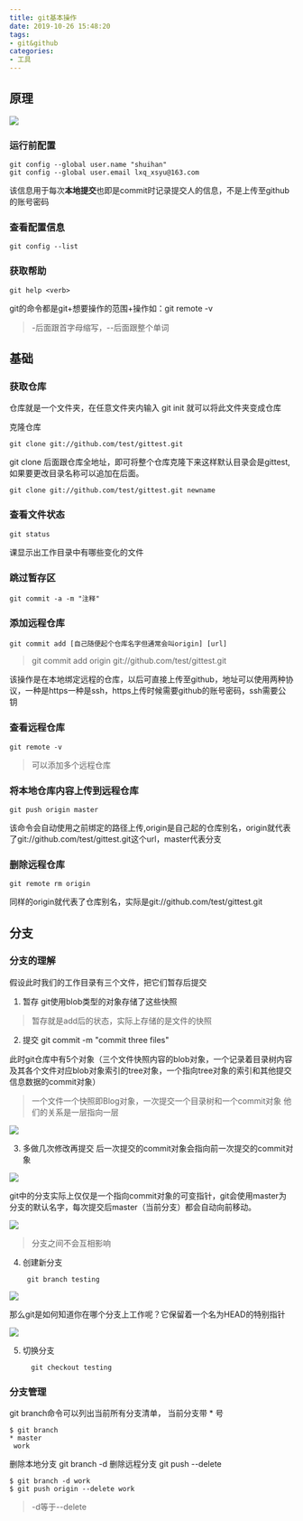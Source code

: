 ```yaml
---
title: git基本操作
date: 2019-10-26 15:48:20
tags:
- git&github
categories: 
- 工具
---
```


## 原理

![](image1.png)

### 运行前配置

	git config --global user.name "shuihan"
	git config --global user.email lxq_xsyu@163.com
该信息用于每次**本地提交**也即是commit时记录提交人的信息，不是上传至github的账号密码

### 查看配置信息
	git config --list
### 获取帮助
	git help <verb>
git的命令都是git+想要操作的范围+操作如：git remote -v
>-后面跟首字母缩写，--后面跟整个单词

## 基础

### 获取仓库

仓库就是一个文件夹，在任意文件夹内输入
	git init
就可以将此文件夹变成仓库

克隆仓库

	git clone git://github.com/test/gittest.git
git clone 后面跟仓库全地址，即可将整个仓库克隆下来这样默认目录会是gittest,如果要更改目录名称可以追加在后面。

	git clone git://github.com/test/gittest.git newname

### 查看文件状态

	git status
课显示出工作目录中有哪些变化的文件

### 跳过暂存区

	git commit -a -m "注释"

### 添加远程仓库

	git commit add [自己随便起个仓库名字但通常会叫origin] [url]
>git commit add origin git://github.com/test/gittest.git

该操作是在本地绑定远程的仓库，以后可直接上传至github，地址可以使用两种协议，一种是https一种是ssh，https上传时候需要github的账号密码，ssh需要公钥

### 查看远程仓库

	git remote -v
>可以添加多个远程仓库

### 将本地仓库内容上传到远程仓库

	git push origin master
该命令会自动使用之前绑定的路径上传,origin是自己起的仓库别名，origin就代表了git://github.com/test/gittest.git这个url，master代表分支

### 删除远程仓库

	git remote rm origin

同样的origin就代表了仓库别名，实际是git://github.com/test/gittest.git

## 分支

### 分支的理解

假设此时我们的工作目录有三个文件，把它们暂存后提交

1. 暂存 git使用blob类型的对象存储了这些快照
>暂存就是add后的状态，实际上存储的是文件的快照

2. 提交 git commit -m "commit three files"


此时git仓库中有5个对象（三个文件快照内容的blob对象，一个记录着目录树内容及其各个文件对应blob对象索引的tree对象，一个指向tree对象的索引和其他提交信息数据的commit对象）
>一个文件一个快照即Blog对象，一次提交一个目录树和一个commit对象
>他们的关系是一层指向一层

![](image2.png)

3. 多做几次修改再提交 后一次提交的commit对象会指向前一次提交的commit对象

![](image3.png)


git中的分支实际上仅仅是一个指向commit对象的可变指针，git会使用master为分支的默认名字，每次提交后master（当前分支）都会自动向前移动。

![](image4.png)

>分支之间不会互相影响

4. 创建新分支


		git branch testing

![](image5.png)

那么git是如何知道你在哪个分支上工作呢？它保留着一个名为HEAD的特别指针

![](image6.png)

5. 切换分支

		 git checkout testing

### 分支管理

git branch命令可以列出当前所有分支清单， 当前分支带 * 号


	$ git branch
	* master
 	 work


删除本地分支 git branch -d <branch-name> 删除远程分支 git push <remote-name> --delete <branch-name>


	$ git branch -d work
	$ git push origin --delete work

>-d等于--delete